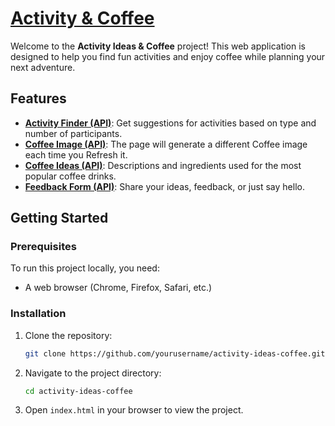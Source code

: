 # [Activity & Coffee](https://activityandcoffee.netlify.app/)

Welcome to the **Activity Ideas & Coffee** project!
This web application is designed to help you find fun activities 
and enjoy coffee while planning your next adventure.

## Features

- [**Activity Finder (API)**](https://bored-api.appbrewery.com/): Get suggestions for activities based on type and number of participants.
- [**Coffee Image (API)**](https://coffee.alexflipnote.dev/): The page will generate a different Coffee image each time you Refresh it.
- [**Coffee Ideas (API)**](https://sampleapis.com/api-list/coffee): Descriptions and ingredients used for the most popular coffee drinks.
- [**Feedback Form (API)**](https://www.emailjs.com/): Share your ideas, feedback, or just say hello.


## Getting Started

### Prerequisites

To run this project locally, you need:

- A web browser (Chrome, Firefox, Safari, etc.)

### Installation

1. Clone the repository:

    ```bash
    git clone https://github.com/yourusername/activity-ideas-coffee.git
    ```

2. Navigate to the project directory:

    ```bash
    cd activity-ideas-coffee
    ```

3. Open `index.html` in your browser to view the project.


